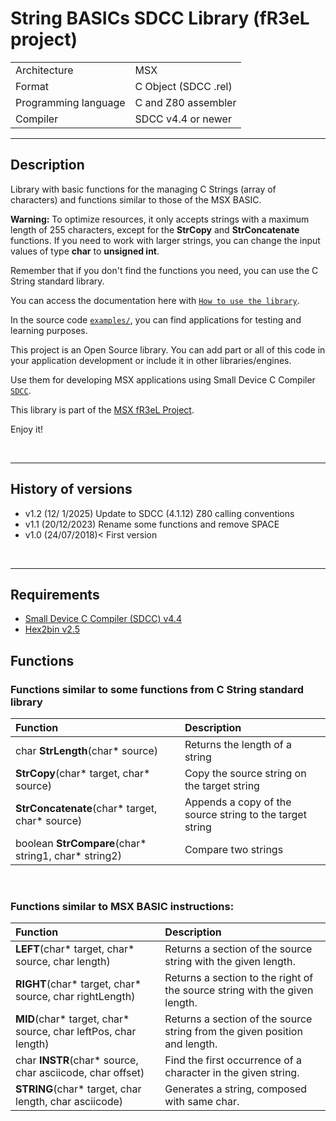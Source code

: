 # String BASICs SDCC Library (fR3eL project)

<table>
<tr><td>Architecture</td><td>MSX</td></tr>
<tr><td>Format</td><td>C Object (SDCC .rel)</td></tr>
<tr><td>Programming language</td><td>C and Z80 assembler</td></tr>
<tr><td>Compiler</td><td>SDCC v4.4 or newer</td></tr>
</table>

---

## Description

Library with basic functions for the managing C Strings (array of characters) and functions similar to those of the MSX BASIC.

**Warning:** To optimize resources, it only accepts strings with a maximum length of 255 characters, except for the __StrCopy__ and __StrConcatenate__ functions.
If you need to work with larger strings, you can change the input values of type __char__ to __unsigned int__.

Remember that if you don't find the functions you need, you can use the C String standard library.

You can access the documentation here with [`How to use the library`](docs/HOWTO.md).

In the source code [`examples/`](examples/), you can find applications for testing and learning purposes.

This project is an Open Source library. 
You can add part or all of this code in your application development or include it in other libraries/engines.

Use them for developing MSX applications using Small Device C Compiler [`SDCC`](http://sdcc.sourceforge.net/).

This library is part of the [MSX fR3eL Project](https://github.com/mvac7/SDCC_MSX_fR3eL).

Enjoy it!

<br/>

---

## History of versions
- v1.2 (12/ 1/2025) Update to SDCC (4.1.12) Z80 calling conventions
- v1.1 (20/12/2023) Rename some functions and remove SPACE
- v1.0 (24/07/2018)< First version 


<br/>

---

## Requirements

- [Small Device C Compiler (SDCC) v4.4](http://sdcc.sourceforge.net/)
- [Hex2bin v2.5](http://hex2bin.sourceforge.net/)



## Functions

### Functions similar to some functions from C String standard library

| Function | Description |
| :---     | :---        |
| char **StrLength**(char* source) | Returns the length of a string |
| **StrCopy**(char* target, char* source) | Copy the source string on the target string |
| **StrConcatenate**(char* target, char* source) | Appends a copy of the source string to the target string |
| boolean **StrCompare**(char* string1, char* string2) | Compare two strings |

<br/>

### Functions similar to MSX BASIC instructions:

| Function | Description |
| :---     | :---        |
| **LEFT**(char* target, char* source, char length) | Returns a section of the source string with the given length. |
| **RIGHT**(char* target, char* source, char rightLength) | Returns a section to the right of the source string with the given length. |
| **MID**(char* target, char* source, char leftPos, char length) | Returns a section of the source string from the given position and length. |
| char **INSTR**(char* source, char asciicode, char offset) | Find the first occurrence of a character in the given string. |
| **STRING**(char* target, char length, char asciicode) | Generates a string, composed with same char. |



